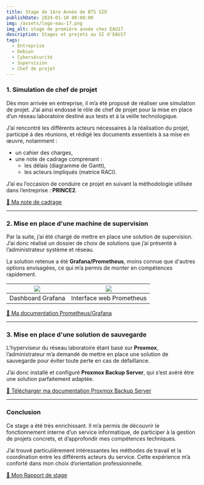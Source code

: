```yaml
---
title: Stage de 1ère Année de BTS SIO  
publishDate: 2024-01-10 00:00:00 
img: /assets/logo-eau-17.png  
img_alt: stage de première année chez EAU17  
description: Stages et projets au SI d'EAU17  
tags:  
  - Entreprise  
  - Debian  
  - Cybersécurité  
  - Supervision  
  - Chef de projet  
---
```


### 1. Simulation de chef de projet

Dès mon arrivée en entreprise, il m’a été proposé de réaliser une simulation de projet. J’ai ainsi endossé le rôle de chef de projet pour la mise en place d’un réseau laboratoire destiné aux tests et à la veille technologique.

J’ai rencontré les différents acteurs nécessaires à la réalisation du projet, participé à des réunions, et rédigé les documents essentiels à sa mise en œuvre, notamment :  
- un cahier des charges,  
- une note de cadrage comprenant :  
  - les délais (diagramme de Gantt),  
  - les acteurs impliqués (matrice RACI).  

J’ai eu l’occasion de conduire ce projet en suivant la méthodologie utilisée dans l’entreprise : **PRINCE2**.

[📄 Ma note de cadrage](/assets/livrables/notedecadrage.pdf)

---

### 2. Mise en place d'une machine de supervision

Par la suite, j’ai été chargé de mettre en place une solution de supervision. J’ai donc réalisé un dossier de choix de solutions que j’ai présenté à l’administrateur système et réseau.  

La solution retenue a été **Grafana/Prometheus**, moins connue que d'autres options envisagées, ce qui m’a permis de monter en compétences rapidement.

| ![](/assets/grafanaPrometheus.png) | ![](/assets/prometheus.png) |
|:--:|:--:|
| Dashboard Grafana | Interface web Prometheus |

[📄 Ma documentation Prometheus/Grafana](/assets/livrables/Documentation.pdf)

---

### 3. Mise en place d'une solution de sauvegarde

L’hyperviseur du réseau laboratoire étant basé sur **Proxmox**, l’administrateur m’a demandé de mettre en place une solution de sauvegarde pour éviter toute perte en cas de défaillance.  

J’ai donc installé et configuré **Proxmox Backup Server**, qui s’est avéré être une solution parfaitement adaptée.

[📄 Télécharger ma documentation Proxmox Backup Server](/assets/livrables/PBS.pdf)

---

### Conclusion

Ce stage a été très enrichissant. Il m’a permis de découvrir le fonctionnement interne d’un service informatique, de participer à la gestion de projets concrets, et d’approfondir mes compétences techniques.  

J’ai trouvé particulièrement intéressantes les méthodes de travail et la coordination entre les différents acteurs du service. Cette expérience m’a conforté dans mon choix d’orientation professionnelle.

[📄 Mon Rapport de stage](/assets/livrables/R2S.pdf)
